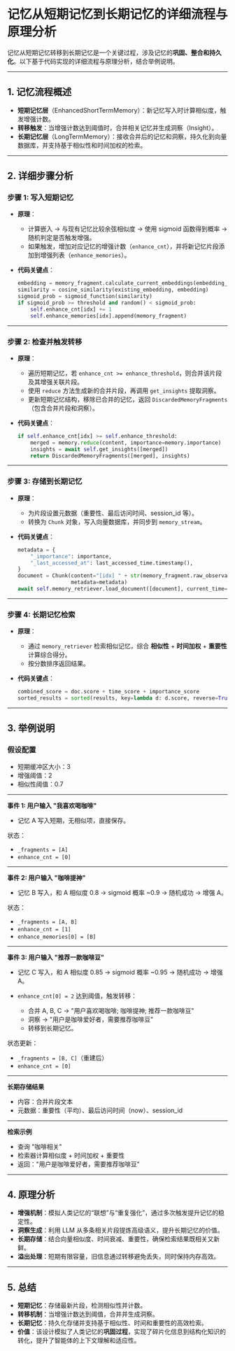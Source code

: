 # 记忆从短期记忆到长期记忆的详细流程与原理分析

记忆从短期记忆转移到长期记忆是一个关键过程，涉及记忆的**巩固、整合和持久化**。以下基于代码实现的详细流程与原理分析，结合举例说明。

---

## 1. 记忆流程概述

* **短期记忆层**（EnhancedShortTermMemory）：新记忆写入时计算相似度，触发增强计数。
* **转移触发**：当增强计数达到阈值时，合并相关记忆并生成洞察（Insight）。
* **长期记忆层**（LongTermMemory）：接收合并后的记忆和洞察，持久化到向量数据库，并支持基于相似性和时间加权的检索。

---

## 2. 详细步骤分析

### 步骤 1: 写入短期记忆

* **原理**：

  * 计算嵌入 → 与现有记忆比较余弦相似度 → 使用 sigmoid 函数得到概率 → 随机判定是否触发增强。
  * 如果触发，增加对应记忆的增强计数（`enhance_cnt`），并将新记忆片段添加到增强列表（`enhance_memories`）。

* **代码关键点**：

  ```python
  embedding = memory_fragment.calculate_current_embeddings(embedding_func)
  similarity = cosine_similarity(existing_embedding, embedding)
  sigmoid_prob = sigmoid_function(similarity)
  if sigmoid_prob >= threshold and random() < sigmoid_prob:
      self.enhance_cnt[idx] += 1
      self.enhance_memories[idx].append(memory_fragment)
  ```

---

### 步骤 2: 检查并触发转移

* **原理**：

  * 遍历短期记忆，若 `enhance_cnt >= enhance_threshold`，则合并该片段及其增强关联片段。
  * 使用 `reduce` 方法生成新的合并片段，再调用 `get_insights` 提取洞察。
  * 更新短期记忆结构，移除已合并的记忆，返回 `DiscardedMemoryFragments`（包含合并片段和洞察）。

* **代码关键点**：

  ```python
  if self.enhance_cnt[idx] >= self.enhance_threshold:
      merged = memory.reduce(content, importance=memory.importance)
      insights = await self.get_insights([merged])
      return DiscardedMemoryFragments([merged], insights)
  ```

---

### 步骤 3: 存储到长期记忆

* **原理**：

  * 为片段设置元数据（重要性、最后访问时间、session\_id 等）。
  * 转换为 `Chunk` 对象，写入向量数据库，并同步到 `memory_stream`。

* **代码关键点**：

  ```python
  metadata = {
      "_importance": importance,
      "_last_accessed_at": last_accessed_time.timestamp(),
  }
  document = Chunk(content="[idx] " + str(memory_fragment.raw_observation),
                   metadata=metadata)
  await self.memory_retriever.load_document([document], current_time=now)
  ```

---

### 步骤 4: 长期记忆检索

* **原理**：

  * 通过 `memory_retriever` 检索相似记忆，综合 **相似性** + **时间加权** + **重要性** 计算综合得分。
  * 按分数排序返回结果。

* **代码关键点**：

  ```python
  combined_score = doc.score + time_score + importance_score
  sorted_results = sorted(results, key=lambda d: d.score, reverse=True)
  ```

---

## 3. 举例说明

### 假设配置

* 短期缓冲区大小：3
* 增强阈值：2
* 相似性阈值：0.7

---

**事件 1: 用户输入 "我喜欢喝咖啡"**

* 记忆 A 写入短期，无相似项，直接保存。

状态：

* `_fragments = [A]`
* `enhance_cnt = [0]`

---

**事件 2: 用户输入 "咖啡提神"**

* 记忆 B 写入，和 A 相似度 0.8 → sigmoid 概率 \~0.9 → 随机成功 → 增强 A。

状态：

* `_fragments = [A, B]`
* `enhance_cnt = [1]`
* `enhance_memories[0] = [B]`

---

**事件 3: 用户输入 "推荐一款咖啡豆"**

* 记忆 C 写入，和 A 相似度 0.85 → sigmoid 概率 \~0.95 → 随机成功 → 增强 A。
* `enhance_cnt[0] = 2` 达到阈值，触发转移：

  * 合并 A, B, C → "用户喜欢喝咖啡; 咖啡提神; 推荐一款咖啡豆"
  * 洞察 → "用户是咖啡爱好者，需要推荐咖啡豆"
  * 转移到长期记忆。

状态更新：

* `_fragments = [B, C]`（重建后）
* `enhance_cnt = [0]`

---

**长期存储结果**

* 内容：合并片段文本
* 元数据：重要性（平均）、最后访问时间（now）、session\_id

---

**检索示例**

* 查询 "咖啡相关"
* 检索器计算相似度 + 时间加权 + 重要性
* 返回："用户是咖啡爱好者，需要推荐咖啡豆"

---

## 4. 原理分析

* **增强机制**：模拟人类记忆的“联想”与“重复强化”，通过多次触发提升记忆的稳定性。
* **洞察生成**：利用 LLM 从多条相关片段提炼高级语义，提升长期记忆的价值。
* **长期存储**：结合向量相似度、时间衰减、重要性，确保检索结果既相关又新鲜。
* **溢出处理**：短期有限容量，旧信息通过转移避免丢失，同时保持内存高效。

---

## 5. 总结

* **短期记忆**：存储最新片段，检测相似性并计数。
* **转移机制**：当增强计数达到阈值，合并并生成洞察。
* **长期记忆**：持久化存储并支持基于相似性、时间和重要性的高效检索。
* **价值**：该设计模拟了人类记忆的**巩固过程**，实现了碎片化信息到结构化知识的转化，提升了智能体的上下文理解和适应性。

